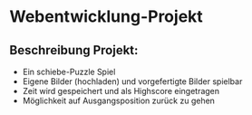 # Webentwicklung-Projekt
## Beschreibung Projekt: 
* Ein schiebe-Puzzle Spiel
* Eigene Bilder (hochladen) und vorgefertigte Bilder spielbar
* Zeit wird gespeichert und als Highscore eingetragen
* Möglichkeit auf Ausgangsposition zurück zu gehen

